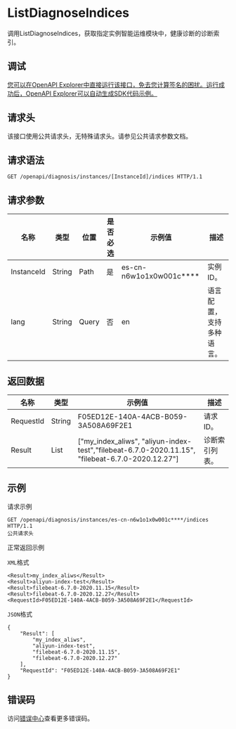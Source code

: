 # ListDiagnoseIndices

调用ListDiagnoseIndices，获取指定实例智能运维模块中，健康诊断的诊断索引。

## 调试

[您可以在OpenAPI Explorer中直接运行该接口，免去您计算签名的困扰。运行成功后，OpenAPI Explorer可以自动生成SDK代码示例。](https://api.aliyun.com/#product=elasticsearch&api=ListDiagnoseIndices&type=ROA&version=2017-06-13)

## 请求头

该接口使用公共请求头，无特殊请求头。请参见公共请求参数文档。

## 请求语法

```
GET /openapi/diagnosis/instances/[InstanceId]/indices HTTP/1.1
```

## 请求参数

|名称|类型|位置|是否必选|示例值|描述|
|--|--|--|----|---|--|
|InstanceId|String|Path|是|es-cn-n6w1o1x0w001c\*\*\*\*|实例ID。 |
|lang|String|Query|否|en|语言配置，支持多种语言。 |

## 返回数据

|名称|类型|示例值|描述|
|--|--|---|--|
|RequestId|String|F05ED12E-140A-4ACB-B059-3A508A69F2E1|请求ID。 |
|Result|List|\["my\_index\_aliws", "aliyun-index-test","filebeat-6.7.0-2020.11.15", "filebeat-6.7.0-2020.12.27"\]|诊断索引列表。 |

## 示例

请求示例

```
GET /openapi/diagnosis/instances/es-cn-n6w1o1x0w001c****/indices HTTP/1.1
公共请求头
```

正常返回示例

`XML`格式

```
<Result>my_index_aliws</Result>
<Result>aliyun-index-test</Result>
<Result>filebeat-6.7.0-2020.11.15</Result>
<Result>filebeat-6.7.0-2020.12.27</Result>
<RequestId>F05ED12E-140A-4ACB-B059-3A508A69F2E1</RequestId>
```

`JSON`格式

```
{
	"Result": [
		"my_index_aliws",
		"aliyun-index-test",
		"filebeat-6.7.0-2020.11.15",
		"filebeat-6.7.0-2020.12.27"
	],
	"RequestId": "F05ED12E-140A-4ACB-B059-3A508A69F2E1"
}
```

## 错误码

访问[错误中心](https://error-center.alibabacloud.com/status/product/elasticsearch)查看更多错误码。

